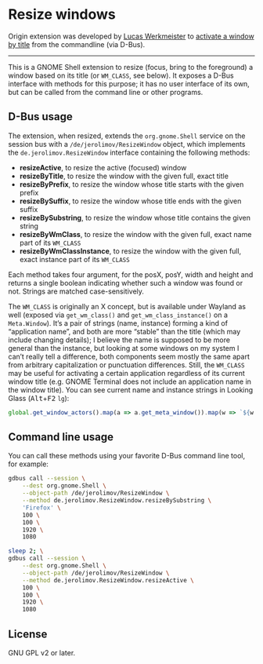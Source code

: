 # Resize windows

Origin extension was developed by [Lucas Werkmeister](https://github.com/lucaswerkmeister)
to [activate a window by title](https://github.com/lucaswerkmeister/activate-window-by-title) from the commandline (via D-Bus).

---

This is a GNOME Shell extension to resize (focus, bring to the foreground) a window
based on its title (or `WM_CLASS`, see below).
It exposes a D-Bus interface with methods for this purpose;
it has no user interface of its own,
but can be called from the command line or other programs.

## D-Bus usage

The extension, when resized, extends the `org.gnome.Shell` service on the session bus
with a `/de/jerolimov/ResizeWindow` object,
which implements the `de.jerolimov.ResizeWindow` interface containing the following methods:

- **resizeActive**, to resize the active (focused) window
- **resizeByTitle**, to resize the window with the given full, exact title
- **resizeByPrefix**, to resize the window whose title starts with the given prefix
- **resizeBySuffix**, to resize the window whose title ends with the given suffix
- **resizeBySubstring**, to resize the window whose title contains the given string
- **resizeByWmClass**, to resize the window with the given full, exact name part of its `WM_CLASS`
- **resizeByWmClassInstance**, to resize the window with the given full, exact instance part of its `WM_CLASS`

Each method takes four argument, for the posX, posY, width and height
and returns a single boolean indicating whether such a window was found or not.
Strings are matched case-sensitively.

The `WM_CLASS` is originally an X concept, but is available under Wayland as well
(exposed via `get_wm_class()` and `get_wm_class_instance()` on a `Meta.Window`).
It’s a pair of strings (name, instance) forming a kind of “application name”,
and both are more “stable” than the title (which may include changing details);
I believe the name is supposed to be more general than the instance,
but looking at some windows on my system I can’t really tell a difference,
both components seem mostly the same apart from arbitrary capitalization or punctuation differences.
Still, the `WM_CLASS` may be useful for activating a certain application regardless of its current window title
(e.g. GNOME Terminal does not include an application name in the window title).
You can see current name and instance strings in Looking Glass (<kbd>Alt</kbd>+<kbd>F2</kbd> `lg`):
```js
global.get_window_actors().map(a => a.get_meta_window()).map(w => `${w.get_wm_class()} (${w.get_wm_class_instance()})`)
```

## Command line usage

You can call these methods using your favorite D-Bus command line tool, for example:

```sh
gdbus call --session \
    --dest org.gnome.Shell \
    --object-path /de/jerolimov/ResizeWindow \
    --method de.jerolimov.ResizeWindow.resizeBySubstring \
    'Firefox' \
    100 \
    100 \
    1920 \
    1080
```

```sh
sleep 2; \
gdbus call --session \
    --dest org.gnome.Shell \
    --object-path /de/jerolimov/ResizeWindow \
    --method de.jerolimov.ResizeWindow.resizeActive \
    100 \
    100 \
    1920 \
    1080
```

## License

GNU GPL v2 or later.
